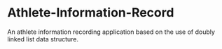 # Athlete-Information-Record
An athlete information recording application based on the use of doubly linked list data structure.
